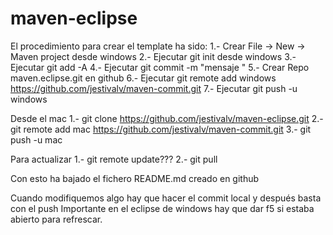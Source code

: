 # maven-eclipse
El procedimiento para crear el template ha sido:
1.- Crear File -> New -> Maven project desde windows
2.- Ejecutar git init desde windows
3.- Ejecutar git add -A
4.- Ejecutar git commit -m "mensaje "
5.- Crear Repo maven.eclipse.git en github
6.- Ejecutar git remote add windows https://github.com/jestivalv/maven-commit.git
7.- Ejecutar git push -u windows


Desde el mac
1.- git clone https://github.com/jestivalv/maven-eclipse.git
2.- git remote add mac https://github.com/jestivalv/maven-commit.git
3.- git push -u mac



Para actualizar
1.- git remote update???
2.- git pull

Con esto ha bajado el fichero README.md creado en github

Cuando modifiquemos algo hay que hacer el commit local y después basta con el push
Importante en el eclipse de windows hay que dar f5 si estaba abierto para refrescar. 


